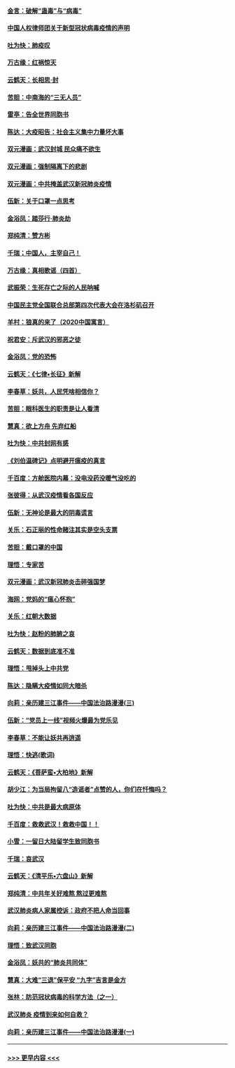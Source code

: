 #### [金言：破解“蛊毒”与“病毒”](../pages/nsc993/n11864103.md?t=02130902) 
#### [中国人权律师团关于新型冠状病毒疫情的声明](../pages/nsc993/n11864249.md?t=02130902) 
#### [吐为快：肺疫叹](../pages/nsc993/n11864027.md?t=02130902) 
#### [万古缘：红祸惊天](../pages/nsc993/n11864079.md?t=02130902) 
#### [云鹤天：长相思‧封](../pages/nsc993/n11864006.md?t=02130902) 
#### [苦胆：中南海的“三无人员”](../pages/nsc993/n11862997.md?t=02130902) 
#### [雷亭：告全世界同胞书](../pages/nsc993/n11862572.md?t=02130902) 
#### [陈达：大疫昭告：社会主义集中力量坏大事](../pages/nsc993/n11859419.md?t=02130902) 
#### [双元漫画：武汉封城 民众痛不欲生](../pages/nsc993/n11859287.md?t=02130902) 
#### [双元漫画：强制隔离下的悲剧](../pages/nsc993/n11859244.md?t=02130902) 
#### [双元漫画：中共掩盖武汉新冠肺炎疫情](../pages/nsc993/n11858249.md?t=02130902) 
#### [伍新：关于口罩一点思考](../pages/nsc993/n11859195.md?t=02130902) 
#### [金浴凤：踏莎行‧肺炎劫](../pages/nsc993/n11858227.md?t=02130902) 
#### [郑纯清：赞方彬](../pages/nsc993/n11856803.md?t=02130902) 
#### [千瑞；中国人，主宰自己！](../pages/nsc993/n11856793.md?t=02130902) 
#### [万古缘：真相歌谣（四首）](../pages/nsc993/n11856263.md?t=02130902) 
#### [武振荣：生死存亡之际的人民呐喊](../pages/nsc993/n11856256.md?t=02130902) 
#### [中国民主党全国联合总部第四次代表大会在洛杉矶召开](../pages/nsc993/n11856344.md?t=02130902) 
#### [羊村：狼真的来了（2020中国寓言）](../pages/nsc993/n11856229.md?t=02130902) 
#### [祝君安：斥武汉的邪恶之徒](../pages/nsc993/n11855861.md?t=02130902) 
#### [金浴凤：党的恐怖](../pages/nsc993/n11855849.md?t=02130902) 
#### [云鹤天：《七律▪长征》新解](../pages/nsc993/n11855479.md?t=02130902) 
#### [李春草：妖共，人民凭啥相信你？](../pages/nsc993/n11855196.md?t=02130902) 
#### [苦胆：眼科医生的职责是让人看清](../pages/nsc993/n11853840.md?t=02130902) 
#### [慧真：欲上方舟 先弃红船](../pages/nsc993/n11853483.md?t=02130902) 
#### [吐为快：中共封网有感](../pages/nsc993/n11852575.md?t=02130902) 
#### [《刘伯温碑记》点明避开瘟疫的真言](../pages/nsc993/n11852128.md?t=02130902) 
#### [千百度：方舱医院内幕：没电没药没暖气没吃的](../pages/nsc993/n11850211.md?t=02130902) 
#### [张彼得：从武汉疫情看各国反应](../pages/nsc993/n11850102.md?t=02130902) 
#### [伍新：无神论是最大的阴毒谎言](../pages/nsc993/n11846129.md?t=02130902) 
#### [关乐：石正丽的性命赌注其实是空头支票](../pages/nsc993/n11846109.md?t=02130902) 
#### [苦胆：戴口罩的中国](../pages/nsc993/n11845576.md?t=02130902) 
#### [理悟：专家苦](../pages/nsc993/n11845564.md?t=02130902) 
#### [双元漫画：武汉新冠肺炎击碎强国梦](../pages/nsc993/n11843320.md?t=02130902) 
#### [海网：党妈的“瘟心怀抱”](../pages/nsc993/n11840740.md?t=02130902) 
#### [关乐：红朝大数据](../pages/nsc993/n11840675.md?t=02130902) 
#### [吐为快：赵粉的肺腑之哀](../pages/nsc993/n11840618.md?t=02130902) 
#### [云鹤天：数据到底准不准](../pages/nsc993/n11840325.md?t=02130902) 
#### [理悟：甩掉头上中共党](../pages/nsc993/n11838826.md?t=02130902) 
#### [陈达：隐瞒大疫情如同大暗杀](../pages/nsc993/n11838771.md?t=02130902) 
#### [向莉：亲历建三江事件——中国法治路漫漫(三)](../pages/nsc993/n11831825.md?t=02130902) 
#### [伍新：“党员上一线”视频火爆最为党乐见](../pages/nsc993/n11838200.md?t=02130902) 
#### [李春草：不能让妖共再逍遥](../pages/nsc993/n11838102.md?t=02130902) 
#### [理悟：快逃(歌词)](../pages/nsc993/n11838083.md?t=02130902) 
#### [云鹤天：《菩萨蛮▪大柏地》新解](../pages/nsc993/n11838059.md?t=02130902) 
#### [胡少江：为当局拘留八“造谣者”点赞的人，你们在忏悔吗？](../pages/nsc993/n11836801.md?t=02130902) 
#### [吐为快：中共是最大病原体](../pages/nsc993/n11836748.md?t=02130902) 
#### [千百度：救救武汉！救救中国！！](../pages/nsc993/n11836145.md?t=02130902) 
#### [小雪：一留日大陆留学生致同胞书](../pages/nsc993/n11834624.md?t=02130902) 
#### [千瑞：哀武汉](../pages/nsc993/n11833647.md?t=02130902) 
#### [云鹤天：《清平乐▪六盘山》新解](../pages/nsc993/n11833611.md?t=02130902) 
#### [郑纯清：中共年关好难熬 熬过更难熬](../pages/nsc993/n11833489.md?t=02130902) 
#### [武汉肺炎病人家属控诉：政府不把人命当回事](../pages/nsc993/n11833205.md?t=02130902) 
#### [向莉：亲历建三江事件——中国法治路漫漫(二)](../pages/nsc993/n11829102.md?t=02130902) 
#### [理悟：致武汉同胞](../pages/nsc993/n11831522.md?t=02130902) 
#### [金浴凤：妖共的“肺炎共同体”](../pages/nsc993/n11829448.md?t=02130902) 
#### [慧真：大难“三退”保平安 “九字”吉言是金方](../pages/nsc993/n11829501.md?t=02130902) 
#### [张林：防范冠状病毒的科学方法（之一）](../pages/nsc993/n11828618.md?t=02130902) 
#### [武汉肺炎 疫情到来如何自救？](../pages/nsc993/n11827632.md?t=02130902) 
#### [向莉：亲历建三江事件——中国法治路漫漫(一)](../pages/nsc993/n11827190.md?t=02130902) 

----
#### [ >>> 更早内容 <<< ](../indexes/nsc993-earlier.md)
